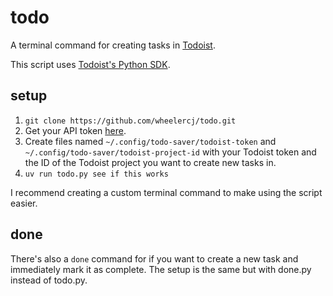 # todo

A terminal command for creating tasks in [Todoist](https://todoist.com/).

This script uses [Todoist's Python SDK](https://developer.todoist.com/guides/#developing-with-todoist).

## setup

1. `git clone https://github.com/wheelercj/todo.git`
2. Get your API token [here](https://app.todoist.com/app/settings/integrations/developer).
3. Create files named `~/.config/todo-saver/todoist-token` and `~/.config/todo-saver/todoist-project-id` with your Todoist token and the ID of the Todoist project you want to create new tasks in.
4. `uv run todo.py see if this works`

I recommend creating a custom terminal command to make using the script easier.

## done

There's also a `done` command for if you want to create a new task and immediately mark it as complete. The setup is the same but with done.py instead of todo.py.
